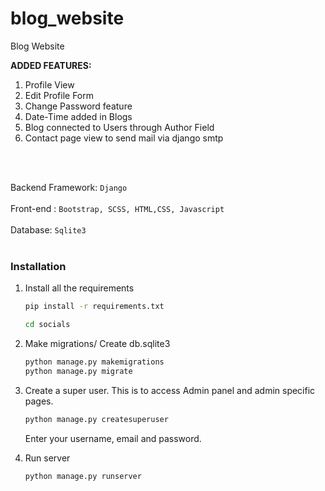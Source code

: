 # blog_website
Blog Website

**ADDED FEATURES:**
1. Profile View
2. Edit Profile Form
3. Change Password feature
4. Date-Time added in Blogs
5. Blog connected to Users through Author Field
6. Contact page view to send mail via django smtp

<br/><br/>


Backend Framework: `Django`
<br/><br/>
Front-end : `Bootstrap, SCSS, HTML,CSS, Javascript`
<br/><br/>
Database: `Sqlite3`
<br/><br/>

### Installation

1. Install all the requirements

   ```bash
   pip install -r requirements.txt
   ```

    ```bash
   cd socials
   ```


2. Make migrations/ Create db.sqlite3

   ```bash
   python manage.py makemigrations
   python manage.py migrate
   ```

3. Create a super user.
   This is to access Admin panel and admin specific pages.

   ```djangotemplate
   python manage.py createsuperuser
   ```
   

   Enter your username, email and password.

4. Run server
   ```bash
   python manage.py runserver
